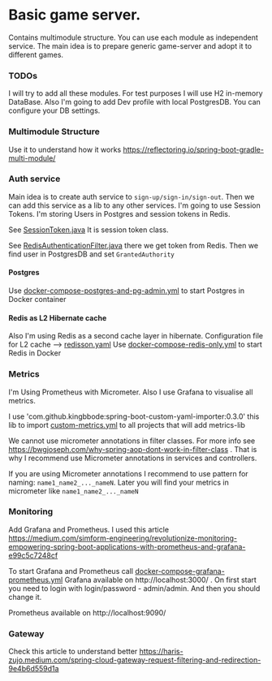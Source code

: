 # Basic game server. 

Contains multimodule structure. You can use each module as independent service. 
The main idea is to prepare generic game-server and adopt it to different games.

### TODOs

I will try to add all these modules. For test purposes I will use H2 in-memory DataBase.
Also I'm going to add Dev profile with local PostgresDB. You can configure your DB settings.

### Multimodule Structure

Use it to understand how it works https://reflectoring.io/spring-boot-gradle-multi-module/

### Auth service

Main idea is to create auth service to `sign-up/sign-in/sign-out`.
Then we can add this service as a lib to any other services. 
I'm going to use Session Tokens. I'm storing Users in Postgres and session tokens in Redis.

See [SessionToken.java](auth-service%2Fsrc%2Fmain%2Fjava%2Fcom%2Fdeft%2Fauth%2Fdata%2Fredis%2FSessionToken.java) It is session token class.

See [RedisAuthenticationFilter.java](auth-service%2Fsrc%2Fmain%2Fjava%2Fcom%2Fdeft%2Fauth%2Fconfiguration%2FRedisAuthenticationFilter.java) there we get token from Redis. Then we find user in PostgresDB and set `GrantedAuthority`

#### Postgres

Use [docker-compose-postgres-and-pg-admin.yml](docker%2Fauth-service%2Fdocker-compose-postgres-and-pg-admin.yml) to start Postgres in Docker container

#### Redis as L2 Hibernate cache

Also I'm using Redis as a second cache layer in hibernate.
Configuration file for L2 cache --> [redisson.yaml](auth-service%2Fsrc%2Fmain%2Fresources%2Fredisson.yaml)
Use [docker-compose-redis-only.yml](docker%2Fauth-service%2Fdocker-compose-redis-only.yml) to start Redis in Docker

### Metrics

I'm Using Prometheus with Micrometer. 
Also I use Grafana to visualise all metrics. 

I use 'com.github.kingbbode:spring-boot-custom-yaml-importer:0.3.0' this lib to import [custom-metrics.yml](metrics-lib%2Fsrc%2Fmain%2Fresources%2Fconfig%2Fcustom-metrics.yml)
to all projects that will add metrics-lib

We cannot use micrometer annotations in filter classes. For more info see https://bwgjoseph.com/why-spring-aop-dont-work-in-filter-class .
That is why I recommend use Micrometer annotations in services and controllers.

If you are using Micrometer annotations I recommend to use pattern for naming: `name1_name2_..._nameN`. 
Later you will find your metrics in micrometer like `name1_name2_..._nameN`


### Monitoring
Add Grafana and Prometheus. I used this article https://medium.com/simform-engineering/revolutionize-monitoring-empowering-spring-boot-applications-with-prometheus-and-grafana-e99c5c7248cf

To start Grafana and Prometheus call [docker-compose-grafana-prometheus.yml](monitoring%2Fdocker-compose-grafana-prometheus.yml)
Grafana available on http://localhost:3000/ . On first start you need to login with login/password - admin/admin. And then you should change it.

Prometheus available on http://localhost:9090/

### Gateway

Check this article to understand better https://haris-zujo.medium.com/spring-cloud-gateway-request-filtering-and-redirection-9e4b6d559d1a

